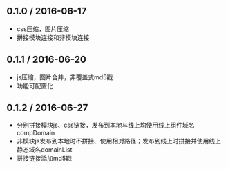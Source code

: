 0.1.0 / 2016-06-17
------------------

* css压缩，图片压缩
* 拼接模块连接和非模块连接


0.1.1 / 2016-06-20
------------------

* js压缩，图片合并，非覆盖式md5戳
* 功能可配置化


0.1.2 / 2016-06-27
------------------

* 分别拼接模块js、css链接，发布到本地与线上均使用线上组件域名compDomain
* 非模块js发布到本地时不拼接、使用相对路径；发布到线上时拼接并使用线上静态域名domainList
* 拼接链接添加md5戳